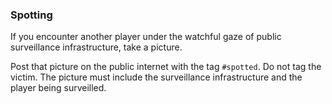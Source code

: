 ### Spotting

If you encounter another player under the watchful gaze of public surveillance infrastructure, take a picture.

Post that picture on the public internet with the tag `#spotted`. Do not tag the victim. The picture must include the surveillance infrastructure and the player being surveilled.
